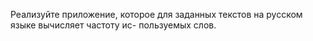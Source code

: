 Реализуйте приложение, которое для заданных текстов на русском языке вычисляет частоту ис-
пользуемых слов.